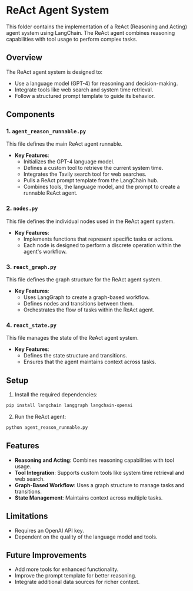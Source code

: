 # ReAct Agent System

This folder contains the implementation of a ReAct (Reasoning and Acting) agent system using LangChain. The ReAct agent combines reasoning capabilities with tool usage to perform complex tasks.

## Overview

The ReAct agent system is designed to:
- Use a language model (GPT-4) for reasoning and decision-making.
- Integrate tools like web search and system time retrieval.
- Follow a structured prompt template to guide its behavior.

## Components

### 1. `agent_reason_runnable.py`

This file defines the main ReAct agent runnable.

- **Key Features**:
  - Initializes the GPT-4 language model.
  - Defines a custom tool to retrieve the current system time.
  - Integrates the Tavily search tool for web searches.
  - Pulls a ReAct prompt template from the LangChain hub.
  - Combines tools, the language model, and the prompt to create a runnable ReAct agent.

### 2. `nodes.py`

This file defines the individual nodes used in the ReAct agent system.

- **Key Features**:
  - Implements functions that represent specific tasks or actions.
  - Each node is designed to perform a discrete operation within the agent's workflow.

### 3. `react_graph.py`

This file defines the graph structure for the ReAct agent system.

- **Key Features**:
  - Uses LangGraph to create a graph-based workflow.
  - Defines nodes and transitions between them.
  - Orchestrates the flow of tasks within the ReAct agent.

### 4. `react_state.py`

This file manages the state of the ReAct agent system.

- **Key Features**:
  - Defines the state structure and transitions.
  - Ensures that the agent maintains context across tasks.

## Setup

1. Install the required dependencies:
```bash
pip install langchain langgraph langchain-openai
```

2. Run the ReAct agent:
```bash
python agent_reason_runnable.py
```

## Features

- **Reasoning and Acting**: Combines reasoning capabilities with tool usage.
- **Tool Integration**: Supports custom tools like system time retrieval and web search.
- **Graph-Based Workflow**: Uses a graph structure to manage tasks and transitions.
- **State Management**: Maintains context across multiple tasks.

## Limitations

- Requires an OpenAI API key.
- Dependent on the quality of the language model and tools.

## Future Improvements

- Add more tools for enhanced functionality.
- Improve the prompt template for better reasoning.
- Integrate additional data sources for richer context.
